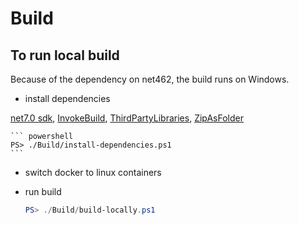 # Build

## To run local build

Because of the dependency on net462, the build runs on Windows.

- install dependencies

[net7.0 sdk](https://dotnet.microsoft.com/download/dotnet/7.0), 
[InvokeBuild](https://www.powershellgallery.com/packages/InvokeBuild/5.10.4), 
[ThirdPartyLibraries](https://www.powershellgallery.com/packages/ThirdPartyLibraries/3.4.0),
[ZipAsFolder](https://www.powershellgallery.com/packages/ZipAsFolder/0.0.1)

    ``` powershell
    PS> ./Build/install-dependencies.ps1
    ```

- switch docker to linux containers

- run build

    ``` powershell
    PS> ./Build/build-locally.ps1
    ```
